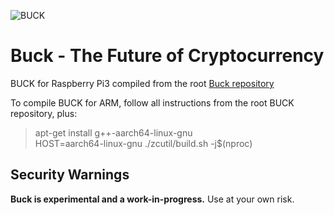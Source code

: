 ![BUCK](https://i.imgur.com/RXp7QTz.png)

# Buck - The Future of Cryptocurrency

BUCK for Raspberry Pi3 compiled from the root [Buck repository](https://github.com/buckcoin/buck) 

To compile BUCK for ARM, follow all instructions from the root BUCK repository, plus:


> apt-get install g++-aarch64-linux-gnu  
> HOST=aarch64-linux-gnu ./zcutil/build.sh -j$(nproc)

Security Warnings
-----------------

**Buck is experimental and a work-in-progress.** Use at your own risk.